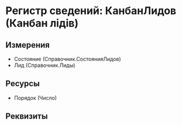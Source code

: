 ﻿# Регистр сведений: КанбанЛидов (Канбан лідів)

## Измерения

- Состояние (Справочник.СостоянияЛидов)
- Лид (Справочник.Лиды)

## Ресурсы

- Порядок (Число)

## Реквизиты


